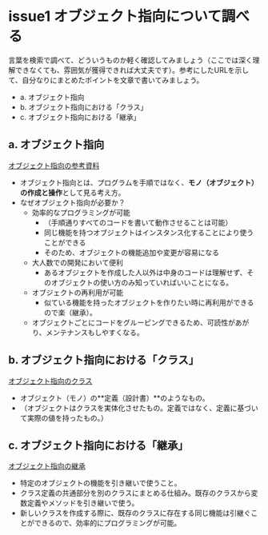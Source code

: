 # issue1 オブジェクト指向について調べる

言葉を検索で調べて、どういうものか軽く確認してみましょう（ここでは深く理解できなくても、雰囲気が獲得できれば大丈夫です）。参考にしたURLを示して、自分なりにまとめたポイントを文章で書いてみましょう。
- a. オブジェクト指向
- b. オブジェクト指向における「クラス」
- c. オブジェクト指向における「継承」

## a. オブジェクト指向

[オブジェクト指向の参考資料](https://eng-entrance.com/what-oop#i-9)

- オブジェクト指向とは、プログラムを手順ではなく、**モノ（オブジェクト）の作成と操作**として見る考え方。
- なぜオブジェクト指向が必要か？
  - 効率的なプログラミングが可能
    - （手順通りすべてのコードを書いて動作させることは可能）
    - 同じ機能を持つオブジェクトはインスタンス化することにより使うことができる
    - そのため、オブジェクトの機能追加や変更が容易になる
  - 大人数での開発において便利
    - あるオブジェクトを作成した人以外は中身のコードは理解せず、そのオブジェクトの使い方のみ知っていればいいことになる。
  - オブジェクトの再利用が可能
    - 似ている機能を持ったオブジェクトを作りたい時に再利用ができるので楽（継承）。
  - オブジェクトごとにコードをグルーピングできるため、可読性があがり、メンテナンスもしやすくなる。


## b. オブジェクト指向における「クラス」

[オブジェクト指向のクラス](https://www.sejuku.net/blog/6017)

- オブジェクト（モノ）の**定義（設計書）**のようなもの。
- （オブジェクトはクラスを実体化させたもの。定義ではなく、定義に基づいて実際の値を持ったもの。）



## c. オブジェクト指向における「継承」

[オブジェクト指向の継承](https://www.sejuku.net/blog/9598)

- 特定のオブジェクトの機能を引き継いで使うこと。
- クラス定義の共通部分を別のクラスにまとめる仕組み。既存のクラスから変数定義やメソッドを引き継いで使う。
- 新しいクラスを作成する際に、既存のクラスに存在する同じ機能は引継ぐことができるので、効率的にプログラミングが可能。